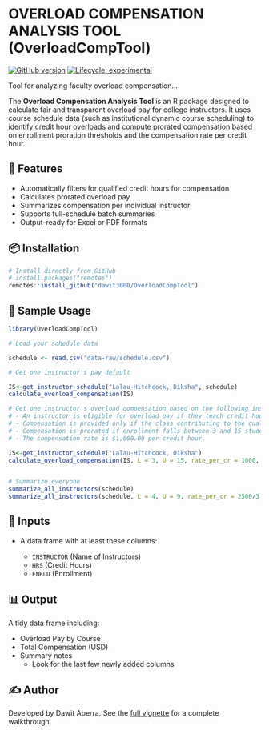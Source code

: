 
# OVERLOAD COMPENSATION ANALYSIS TOOL (OverloadCompTool)

[![GitHub
version](https://img.shields.io/github/v/tag/dawit3000/OverloadCompTool?label=GitHub&logo=github)](https://github.com/dawit3000/OverloadCompTool)
[![Lifecycle:
experimental](https://img.shields.io/badge/lifecycle-experimental-orange.svg)](https://lifecycle.r-lib.org/articles/stages.html#experimental)

Tool for analyzing faculty overload compensation…

The **Overload Compensation Analysis Tool** is an R package designed to
calculate fair and transparent overload pay for college instructors. It
uses course schedule data (such as institutional dynamic course
scheduling) to identify credit hour overloads and compute prorated
compensation based on enrollment proration thresholds and the
compensation rate per credit hour.

## 🔧 Features

- Automatically filters for qualified credit hours for compensation
- Calculates prorated overload pay
- Summarizes compensation per individual instructor
- Supports full-schedule batch summaries
- Output-ready for Excel or PDF formats

## 📦 Installation

``` r
# Install directly from GitHub
# install.packages("remotes")
remotes::install_github("dawit3000/OverloadCompTool")
```

## 📁 Sample Usage

``` r
library(OverloadCompTool)

# Load your schedule data

schedule <- read.csv("data-raw/schedule.csv")

# Get one instructor's pay default

IS<-get_instructor_schedule("Lalau-Hitchcock, Diksha", schedule)
calculate_overload_compensation(IS)

# Get one instructor's overload compensation based on the following institutional guidelines:
# - An instructor is eligible for overload pay if they teach credit hours (HRS) exceeding the regular load of 9 credit hours per semester.
# - Compensation is provided only if the class contributing to the qualifying credit hours has at least 3 students enrolled (ENRLD ≥ 3).
# - Compensation is prorated if enrollment falls between 3 and 15 students (inclusive).
# - The compensation rate is $1,000.00 per credit hour.

IS<-get_instructor_schedule("Lalau-Hitchcock, Diksha")
calculate_overload_compensation(IS, L = 3, U = 15, rate_per_cr = 1000, reg_load = 9)


# Summarize everyone
summarize_all_instructors(schedule)
summarize_all_instructors(schedule, L = 4, U = 9, rate_per_cr = 2500/3, reg_load = 12)
```

## 📄 Inputs

- A data frame with at least these columns:

  - `INSTRUCTOR` (Name of Instructors)
  - `HRS` (Credit Hours)
  - `ENRLD` (Enrollment)

## 📊 Output

A tidy data frame including:

- Overload Pay by Course
- Total Compensation (USD)
- Summary notes
  - Look for the last few newly added columns

## ✍️ Author

Developed by Dawit Aberra. See the [full
vignette](overload-comp-tool-walkthrough) for a complete walkthrough.
